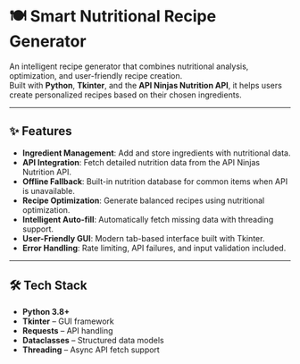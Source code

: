 # 🍽️ Smart Nutritional Recipe Generator

An intelligent recipe generator that combines nutritional analysis, optimization, and user-friendly recipe creation.  
Built with **Python**, **Tkinter**, and the **API Ninjas Nutrition API**, it helps users create personalized recipes based on their chosen ingredients.

---

## ✨ Features

- **Ingredient Management**: Add and store ingredients with nutritional data.
- **API Integration**: Fetch detailed nutrition data from the API Ninjas Nutrition API.
- **Offline Fallback**: Built-in nutrition database for common items when API is unavailable.
- **Recipe Optimization**: Generate balanced recipes using nutritional optimization.
- **Intelligent Auto-fill**: Automatically fetch missing data with threading support.
- **User-Friendly GUI**: Modern tab-based interface built with Tkinter.
- **Error Handling**: Rate limiting, API failures, and input validation included.

---

## 🛠️ Tech Stack

- **Python 3.8+**
- **Tkinter** – GUI framework
- **Requests** – API handling
- **Dataclasses** – Structured data models
- **Threading** – Async API fetch support
